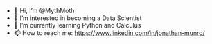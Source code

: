 - 👋 Hi, I’m @MythMoth
- 👀 I’m interested in becoming a Data Scientist
- 🌱 I’m currently learning Python and Calculus
- 📫 How to reach me: https://www.linkedin.com/in/jonathan-munro/

<!---
MythMoth/MythMoth is a ✨ special ✨ repository because its `README.md` (this file) appears on your GitHub profile.
You can click the Preview link to take a look at your changes.
--->
